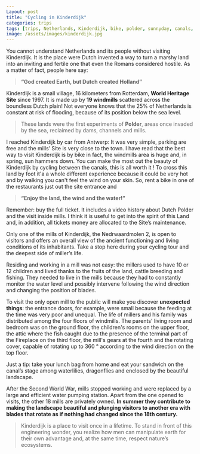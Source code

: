 ```yaml
---
Layout: post
title: "Cycling in Kinderdijk"
categories: trips
tags: [trips, Netherlands, Kinderdijk, bike, polder, sunnyday, canals, windmills, millers, landscape, water, nature]
image: /assets/images/kinderdijk.jpg
---
```



You cannot understand Netherlands and its people without visiting Kinderdijk. It is the place were Dutch invented a way to turn a marshy land into an inviting and fertile one that even the Romans considered hostile. As a matter of fact, people here say:  

> **“God created Earth, but Dutch created Holland”**

Kinderdijk is a small village, 16 kilometers from Rotterdam, **World Heritage Site** since 1997. It is made up by **19 windmills** scattered across the boundless Dutch plain! 
Not everyone knows that the 25% of Netherlands is constant at risk of flooding, because of its position below the sea level. 
> These lands were the first experiments of **Polder**, areas once invaded by the sea, reclaimed by dams, channels and mills. 

I reached Kinderdijk by car from Antwerp: It was very simple, parking are free and the mills’ Site is very close to the town. I have read that the best way to visit Kinderdijk is by bike in fact, the windmills area is huge and, in spring, sun hammers down. You can make the most out the beauty of Kinderdijk by cycling between the canals, this is all worth it ! To cross this land by foot it'a a whole different experience because it could be very hot and by walking you can't feel the wind on your skin. So, rent a bike in one of the restaurants just out the site entrance and 

> **“Enjoy the land, the wind and the water!”**

Remember: buy the full ticket. lt includes a video history about Dutch Polder and the visit inside mills. I think it is useful to get into the spirit of this Land and, in addition, all tickets money are allocated to the Site’s maintenance.

Only one of the mills of Kinderdijk, the Nedrwaardmolen 2, is open to visitors and offers an overall view of the ancient functioning and living conditions of its inhabitants. Take a stop here during your cycling tour and the deepest side of miller’s life.

Residing and working in a mill was not easy: the millers used to have 10 or 12 children and lived thanks to the fruits of the land, cattle breeding and fishing. They needed to live in the mills because they had to constantly monitor the water level and possibly intervene following the wind direction and changing the position of blades.


To visit the only open mill to the public will make you discover **unexpected things**: the entrance doors, for example, were small because the feeding at the time was very poor and unequal.
The life of millers and his family was distributed among the four floors of windmills. The parents' living room and bedroom was on the ground floor, the children's rooms on the upper floor, the attic where the fish caught due to the presence of the terminal part of the Fireplace on the third floor, the mill's gears at the fourth and the rotating cover, capable of rotating up to 360 ° according to the wind direction on the top floor. 


Just a tip: take your lunch bag from home and eat your sandwich on the canal’s stage among waterlilies, dragonflies and enclosed by the beautiful landscape.

After the Second World War, mills stopped working and were replaced by a large and efficient water pumping station. Apart from the one opened to visits, the other 18 mills are privately owned. **In summer they contribute to making the landscape beautiful and plunging visitors to another era with blades that rotate as if nothing had changed since the 18th century.**

> Kinderdijk is a place to visit once in a lifetime. To stand in front of this engineering wonder, you realize how men can manipulate earth for their own advantage and, at the same time, respect nature’s ecosystems. 
